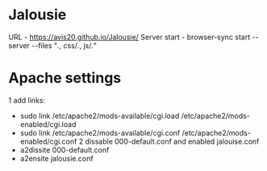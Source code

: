 # Jalousie
URL - https://avis20.github.io/Jalousie/
Server start - browser-sync start --server --files "*.*, css/*.*, js/*.*"

# Apache settings
1 add links:
  * sudo link /etc/apache2/mods-available/cgi.load /etc/apache2/mods-enabled/cgi.load
  * sudo link /etc/apache2/mods-available/cgi.conf /etc/apache2/mods-enabled/cgi.conf
2 dissable 000-default.conf and enabled jalouise.conf
  * a2dissite 000-default.conf
  * a2ensite jalousie.conf